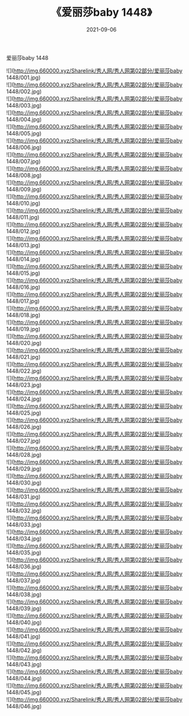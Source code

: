﻿---
layout: post
title:  《爱丽莎baby 1448》
date:   2021-09-06
img: http://img.660000.xyz/Sharelink/秀人网/秀人网第02部分/爱丽莎baby 1448/000.jpg
categories: [美女, 清纯, 唯美]
---

爱丽莎baby 1448

  ![](http://img.660000.xyz/Sharelink/秀人网/秀人网第02部分/爱丽莎baby 1448/001.jpg) <br> ![](http://img.660000.xyz/Sharelink/秀人网/秀人网第02部分/爱丽莎baby 1448/002.jpg) <br> ![](http://img.660000.xyz/Sharelink/秀人网/秀人网第02部分/爱丽莎baby 1448/003.jpg) <br> ![](http://img.660000.xyz/Sharelink/秀人网/秀人网第02部分/爱丽莎baby 1448/004.jpg) <br> ![](http://img.660000.xyz/Sharelink/秀人网/秀人网第02部分/爱丽莎baby 1448/005.jpg) <br> ![](http://img.660000.xyz/Sharelink/秀人网/秀人网第02部分/爱丽莎baby 1448/006.jpg) <br> ![](http://img.660000.xyz/Sharelink/秀人网/秀人网第02部分/爱丽莎baby 1448/007.jpg) <br> ![](http://img.660000.xyz/Sharelink/秀人网/秀人网第02部分/爱丽莎baby 1448/008.jpg) <br> ![](http://img.660000.xyz/Sharelink/秀人网/秀人网第02部分/爱丽莎baby 1448/009.jpg) <br> ![](http://img.660000.xyz/Sharelink/秀人网/秀人网第02部分/爱丽莎baby 1448/010.jpg) <br> ![](http://img.660000.xyz/Sharelink/秀人网/秀人网第02部分/爱丽莎baby 1448/011.jpg) <br> ![](http://img.660000.xyz/Sharelink/秀人网/秀人网第02部分/爱丽莎baby 1448/012.jpg) <br> ![](http://img.660000.xyz/Sharelink/秀人网/秀人网第02部分/爱丽莎baby 1448/013.jpg) <br> ![](http://img.660000.xyz/Sharelink/秀人网/秀人网第02部分/爱丽莎baby 1448/014.jpg) <br> ![](http://img.660000.xyz/Sharelink/秀人网/秀人网第02部分/爱丽莎baby 1448/015.jpg) <br> ![](http://img.660000.xyz/Sharelink/秀人网/秀人网第02部分/爱丽莎baby 1448/016.jpg) <br> ![](http://img.660000.xyz/Sharelink/秀人网/秀人网第02部分/爱丽莎baby 1448/017.jpg) <br> ![](http://img.660000.xyz/Sharelink/秀人网/秀人网第02部分/爱丽莎baby 1448/018.jpg) <br> ![](http://img.660000.xyz/Sharelink/秀人网/秀人网第02部分/爱丽莎baby 1448/019.jpg) <br> ![](http://img.660000.xyz/Sharelink/秀人网/秀人网第02部分/爱丽莎baby 1448/020.jpg) <br> ![](http://img.660000.xyz/Sharelink/秀人网/秀人网第02部分/爱丽莎baby 1448/021.jpg) <br> ![](http://img.660000.xyz/Sharelink/秀人网/秀人网第02部分/爱丽莎baby 1448/022.jpg) <br> ![](http://img.660000.xyz/Sharelink/秀人网/秀人网第02部分/爱丽莎baby 1448/023.jpg) <br> ![](http://img.660000.xyz/Sharelink/秀人网/秀人网第02部分/爱丽莎baby 1448/024.jpg) <br> ![](http://img.660000.xyz/Sharelink/秀人网/秀人网第02部分/爱丽莎baby 1448/025.jpg) <br> ![](http://img.660000.xyz/Sharelink/秀人网/秀人网第02部分/爱丽莎baby 1448/026.jpg) <br> ![](http://img.660000.xyz/Sharelink/秀人网/秀人网第02部分/爱丽莎baby 1448/027.jpg) <br> ![](http://img.660000.xyz/Sharelink/秀人网/秀人网第02部分/爱丽莎baby 1448/028.jpg) <br> ![](http://img.660000.xyz/Sharelink/秀人网/秀人网第02部分/爱丽莎baby 1448/029.jpg) <br> ![](http://img.660000.xyz/Sharelink/秀人网/秀人网第02部分/爱丽莎baby 1448/030.jpg) <br> ![](http://img.660000.xyz/Sharelink/秀人网/秀人网第02部分/爱丽莎baby 1448/031.jpg) <br> ![](http://img.660000.xyz/Sharelink/秀人网/秀人网第02部分/爱丽莎baby 1448/032.jpg) <br> ![](http://img.660000.xyz/Sharelink/秀人网/秀人网第02部分/爱丽莎baby 1448/033.jpg) <br> ![](http://img.660000.xyz/Sharelink/秀人网/秀人网第02部分/爱丽莎baby 1448/034.jpg) <br> ![](http://img.660000.xyz/Sharelink/秀人网/秀人网第02部分/爱丽莎baby 1448/035.jpg) <br> ![](http://img.660000.xyz/Sharelink/秀人网/秀人网第02部分/爱丽莎baby 1448/036.jpg) <br> ![](http://img.660000.xyz/Sharelink/秀人网/秀人网第02部分/爱丽莎baby 1448/037.jpg) <br> ![](http://img.660000.xyz/Sharelink/秀人网/秀人网第02部分/爱丽莎baby 1448/038.jpg) <br> ![](http://img.660000.xyz/Sharelink/秀人网/秀人网第02部分/爱丽莎baby 1448/039.jpg) <br> ![](http://img.660000.xyz/Sharelink/秀人网/秀人网第02部分/爱丽莎baby 1448/040.jpg) <br> ![](http://img.660000.xyz/Sharelink/秀人网/秀人网第02部分/爱丽莎baby 1448/041.jpg) <br> ![](http://img.660000.xyz/Sharelink/秀人网/秀人网第02部分/爱丽莎baby 1448/042.jpg) <br> ![](http://img.660000.xyz/Sharelink/秀人网/秀人网第02部分/爱丽莎baby 1448/043.jpg) <br> ![](http://img.660000.xyz/Sharelink/秀人网/秀人网第02部分/爱丽莎baby 1448/044.jpg) <br> ![](http://img.660000.xyz/Sharelink/秀人网/秀人网第02部分/爱丽莎baby 1448/045.jpg) <br> ![](http://img.660000.xyz/Sharelink/秀人网/秀人网第02部分/爱丽莎baby 1448/046.jpg) <br>